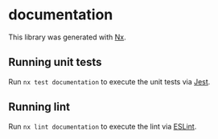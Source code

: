 # documentation

This library was generated with [Nx](https://nx.dev).

## Running unit tests

Run `nx test documentation` to execute the unit tests via [Jest](https://jestjs.io).

## Running lint

Run `nx lint documentation` to execute the lint via [ESLint](https://eslint.org/).
